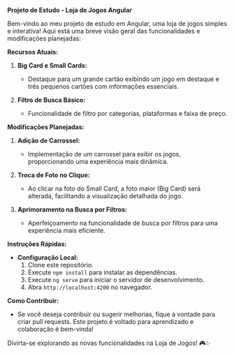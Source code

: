 **Projeto de Estudo - Loja de Jogos Angular**

Bem-vindo ao meu projeto de estudo em Angular, uma loja de jogos simples e interativa! Aqui está uma breve visão geral das funcionalidades e modificações planejadas:

**Recursos Atuais:**
1. **Big Card e Small Cards:**
   - Destaque para um grande cartão exibindo um jogo em destaque e três pequenos cartões com informações essenciais.

2. **Filtro de Busca Básico:**
   - Funcionalidade de filtro por categorias, plataformas e faixa de preço.

**Modificações Planejadas:**
1. **Adição de Carrossel:**
   - Implementação de um carrossel para exibir os jogos, proporcionando uma experiência mais dinâmica.

2. **Troca de Foto no Clique:**
   - Ao clicar na foto do Small Card, a foto maior (Big Card) será alterada, facilitando a visualização detalhada do jogo.

3. **Aprimoramento na Busca por Filtros:**
   - Aperfeiçoamento na funcionalidade de busca por filtros para uma experiência mais eficiente.

**Instruções Rápidas:**
- **Configuração Local:**
  1. Clone este repositório.
  2. Execute `npm install` para instalar as dependências.
  3. Execute `ng serve` para iniciar o servidor de desenvolvimento.
  4. Abra `http://localhost:4200` no navegador.

**Como Contribuir:**
   - Se você deseja contribuir ou sugerir melhorias, fique à vontade para criar pull requests. Este projeto é voltado para aprendizado e colaboração é bem-vinda!

Divirta-se explorando as novas funcionalidades na Loja de Jogos! 🎮✨
